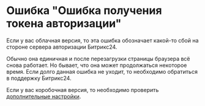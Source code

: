# Ошибка "Ошибка получения токена авторизации"

Если у вас облачная версия, то эта ошибка обозначает какой-то сбой на стороне сервера авторизации Битрикс24.&#x20;

Обычно она единичная и после перезагрузки страницы браузера всё снова работает. Но бывает, что она может продолжаться некоторое время. Если долго данная ошибка не уходит, то необходимо обратиться в поддержку Битрикс24.&#x20;



Если у вас коробочная версия, то необходимо проверить [дополнительные настройки](https://docs.olchat.io/ustanovka-i-nastroika/dopolnitelnye-nastroiki-dlya-korobochnoi-versii-bitriks24).
